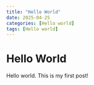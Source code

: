 ```yaml
---
title: "Hello World"
date: 2025-04-25
categories: [Hello world]
tags: [Hello world]
---
```


# Hello World

Hello world. This is my first post!